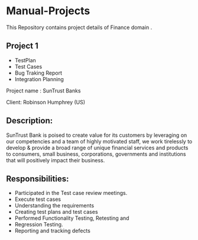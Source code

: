 # Manual-Projects
This Repository contains project details of Finance domain . 
## Project 1 
- TestPlan
- Test Cases
- Bug Traking Report
-  Integration Planning 
  
  Project name : SunTrust Banks
  
  Client: Robinson Humphrey (US)
 ## Description:

SunTrust Bank is poised to create value for its customers by leveraging on our competencies and a team of highly motivated staff, we work tirelessly to develop & provide a broad range of unique financial services and products to consumers, small business, corporations, governments and institutions that will positively impact their business.

## Responsibilities:
- Participated in the Test case review meetings.
- Execute  test cases
- Understanding the requirements
- Creating test plans and test cases
- Performed Functionality Testing, Retesting and 
- Regression Testing.
- Reporting and tracking defects
